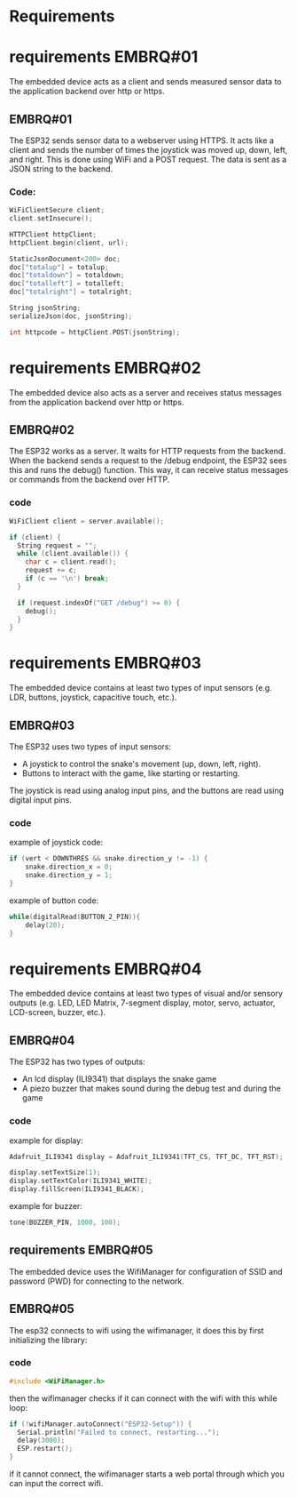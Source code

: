 # Requirements

# requirements EMBRQ#01
The embedded device acts as a client and sends measured sensor data to the application backend over http or https.

## EMBRQ#01
The ESP32 sends sensor data to a webserver using HTTPS. It acts like a client and sends the number of times the joystick was moved up, down, left, and right. This is done using WiFi and a POST request. The data is sent as a JSON string to the backend.

### Code:
```cpp
WiFiClientSecure client;
client.setInsecure();

HTTPClient httpClient;
httpClient.begin(client, url);

StaticJsonDocument<200> doc;
doc["totalup"] = totalup;
doc["totaldown"] = totaldown;
doc["totalleft"] = totalleft;
doc["totalright"] = totalright;

String jsonString;
serializeJson(doc, jsonString);

int httpcode = httpClient.POST(jsonString);
```

# requirements EMBRQ#02
The embedded device also acts as a server and receives status messages from the application backend over http or https.

## EMBRQ#02
The ESP32 works as a server. It waits for HTTP requests from the backend. When the backend sends a request to the /debug endpoint, the ESP32 sees this and runs the debug() function. This way, it can receive status messages or commands from the backend over HTTP.

### code
```cpp
WiFiClient client = server.available();

if (client) {
  String request = "";
  while (client.available()) {
    char c = client.read();
    request += c;
    if (c == '\n') break;
  }

  if (request.indexOf("GET /debug") >= 0) {
    debug();
  }
}
```

# requirements EMBRQ#03
The embedded device contains at least two types of input sensors (e.g. LDR, buttons, joystick, capacitive touch, etc.).

## EMBRQ#03
The ESP32 uses two types of input sensors:
- A joystick to control the snake's movement (up, down, left, right).
- Buttons to interact with the game, like starting or restarting.

The joystick is read using analog input pins, and the buttons are read using digital input pins.

### code
example of joystick code:
```cpp
if (vert < DOWNTHRES && snake.direction_y != -1) {
    snake.direction_x = 0;
    snake.direction_y = 1;
}
```

example of button code:
```cpp
while(digitalRead(BUTTON_2_PIN)){
    delay(20);
}
```

# requirements EMBRQ#04
The embedded device contains at least two types of visual and/or sensory outputs (e.g. LED, LED Matrix, 7-segment display, motor, servo, actuator, LCD-screen, buzzer, etc.).

## EMBRQ#04
The ESP32 has two types of outputs:

- An lcd display (ILI9341) that displays the snake game
- A piezo buzzer that makes sound during the debug test and during the game

### code
example for display:
```cpp
Adafruit_ILI9341 display = Adafruit_ILI9341(TFT_CS, TFT_DC, TFT_RST);

display.setTextSize(1);
display.setTextColor(ILI9341_WHITE);
display.fillScreen(ILI9341_BLACK);
```
example for buzzer:
```cpp
tone(BUZZER_PIN, 1000, 100);
```

## requirements EMBRQ#05

The embedded device uses the WifiManager for configuration of SSID and password (PWD) for connecting to the network.

## EMBRQ#05
The esp32 connects to wifi using the wifimanager, it does this by first initializing the library:

### code
```cpp
#include <WiFiManager.h>
```
then the wifimanager checks if it can connect with the wifi with this while loop:
```cpp
if (!wifiManager.autoConnect("ESP32-Setup")) {
  Serial.println("Failed to connect, restarting...");
  delay(3000);
  ESP.restart();
}
```
if it cannot connect, the wifimanager starts a web portal through which you can input the correct wifi.